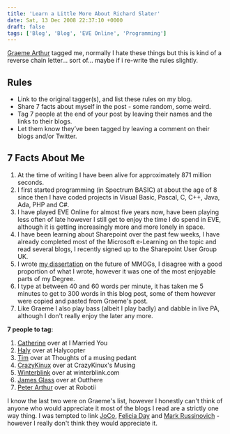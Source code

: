 ```yaml
---
title: 'Learn a Little More About Richard Slater'
date: Sat, 13 Dec 2008 22:37:10 +0000
draft: false
tags: ['Blog', 'Blog', 'EVE Online', 'Programming']
---
```


[Graeme Arthur](http://graemearthur.wordpress.com/) tagged me, normally I hate these things but this is kind of a reverse chain letter... sort of... maybe if i re-write the rules slightly. 
## Rules

*   Link to the original tagger(s), and list these rules on my blog.
*   Share 7 facts about myself in the post - some random, some weird.
*   Tag 7 people at the end of your post by leaving their names and the links to their blogs.
*   Let them know they’ve been tagged by leaving a comment on their blogs and/or Twitter.

## 7 Facts About Me

1.  At the time of writing I have been alive for approximately 871 million seconds.
2.  I first started programming (in Spectrum BASIC) at about the age of 8 since then I have coded projects in Visual Basic, Pascal, C, C++, Java, Ada, PHP and C#.
3.  I have played EVE Online for almost five years now, have been playing less often of late however I still get to enjoy the time I do spend in EVE, although it is getting increasingly more and more lonely in space.
4.  I have been learning about Sharepoint over the past few weeks, I have already completed most of the Microsoft e-Learning on the topic and read several blogs, I recently signed up to the Sharepoint User Group UK.
5.  I wrote [my dissertation](/university/dissertation/Dissertation.pdf) on the future of MMOGs, I disagree with a good proportion of what I wrote, however it was one of the most enjoyable parts of my Degree.
6.  I type at between 40 and 60 words per minute, it has taken me 5 minutes to get to 300 words in this blog post, some of them however were copied and pasted from Graeme's post.
7.  Like Graeme I also play bass (albeit I play badly) and dabble in live PA, although I don't really enjoy the later any more.

**7 people to tag:**

1.  [Catherine](http://www.imarriedyou.co.uk/) over at I Married You
2.  [Haly](http://www.halycopter.com/) over at Halycopter
3.  [Tim](http://thoughtsofamusingpedant.blogspot.com/) over at Thoughts of a musing pedant
4.  [CrazyKinux](http://www.crazykinux.com/) over at CrazyKinux's Musing
5.  [Winterblink](http://winterblink.com/) over at winterblink.com
6.  [James Glass](http://jamesjglass.blogspot.com/) over at Outthere
7.  [Peter Arthur](http://www.robotii.co.uk/) over at Robotii

I know the last two were on Graeme's list, however I honestly can't think of anyone who would appreciate it most of the blogs I read are a strictly one way thing. I was tempted to link [JoCo](http://www.jonathancoulton.com/), [Felicia Day](http://feliciaday.com/) and [Mark Russinovich](http://blogs.technet.com/markrussinovich/) - however I really don't think they would appreciate it.